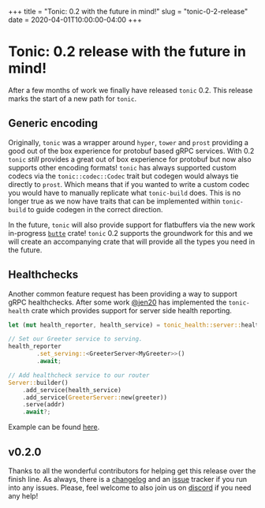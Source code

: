 +++
title = "Tonic: 0.2 with the future in mind!"
slug = "tonic-0-2-release"
date = 2020-04-01T10:00:00-04:00
+++

# Tonic: 0.2 release with the future in mind!

After a few months of work we finally have released `tonic` 0.2. This
release marks the start of a new path for `tonic`.

## Generic encoding

Originally, `tonic` was a wrapper around `hyper`, `tower` and `prost` providing a
good out of the box experience for protobuf based gRPC services. With 0.2 `tonic`
_still_ provides a great out of box experience for protobuf but now also
supports other encoding formats! `tonic` has always supported custom codecs
via the `tonic::codec::Codec` trait but codegen would always tie directly to
`prost`. Which means that if you wanted to write a custom codec you would have
to manually replicate what `tonic-build` does. This is no longer true as we now
have traits that can be implemented within `tonic-build` to guide codegen in the
correct direction.

In the future, `tonic` will also provide support for flatbuffers via the new
work in-progress [`butte`] crate! `tonic` 0.2 supports the groundwork for this
and we will create an accompanying crate that will provide all the types you need
in the future.

[`butte`]: https://github.com/butte-rs/butte

## Healthchecks

Another common feature request has been providing a way to support gRPC
healthchecks. After some work [@jen20] has implemented the `tonic-health`
crate which provides support for server side health reporting.

```rust
let (mut health_reporter, health_service) = tonic_health::server::health_reporter();

// Set our Greeter service to serving.
health_reporter
        .set_serving::<GreeterServer<MyGreeter>>()
        .await;

// Add healthcheck service to our router
Server::builder()
    .add_service(health_service)
    .add_service(GreeterServer::new(greeter))
    .serve(addr)
    .await?;
```

Example can be found [here].

[@jen20]: https://github.com/jen20
[here]: https://github.com/hyperium/tonic/blob/master/examples/src/health/server.rs

## v0.2.0

Thanks to all the wonderful contributors for helping get this release over the finish
line. As always, there is a  [changelog] and
an [issue] tracker if you run into any issues. Please, feel welcome to also join us on [discord]
if you need any help!

[changelog]: https://github.com/hyperium/tonic/blob/master/CHANGELOG.md
[issue]: https://github.com/hyperium/tonic/issues
[discord]: https://discord.gg/tokio
